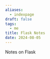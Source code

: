 ```yaml
---
aliases:
  - indexpage
draft: false
tags:
  - me
title: Flask Notes
date: 2024-08-05
---
```


Notes on Flask
